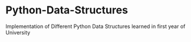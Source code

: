# Python-Data-Structures
Implementation of Different Python Data Structures learned in first year of University
